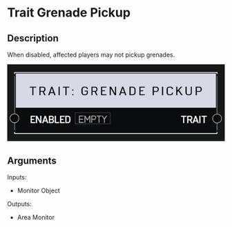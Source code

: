 # Trait Grenade Pickup

## Description

When disabled, affected players may not pickup grenades.

![Area Monitor](../../.gitbook/assets/images/scripting/traits/trait-grenade-pickup.png)

## Arguments

Inputs:

* Monitor Object

Outputs:

* Area Monitor
